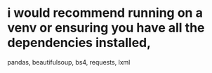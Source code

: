 # i would recommend running on a venv or ensuring you have all the dependencies installed,
pandas, beautifulsoup, bs4, requests, lxml
